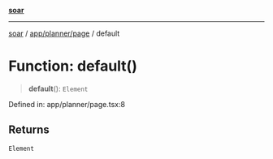 [**soar**](../../../../README.md)

***

[soar](../../../../modules.md) / [app/planner/page](../README.md) / default

# Function: default()

> **default**(): `Element`

Defined in: app/planner/page.tsx:8

## Returns

`Element`
